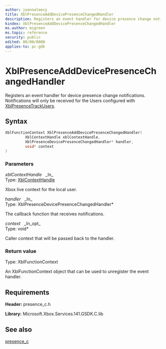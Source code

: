 ```yaml
---
author: joannaleecy
title: XblPresenceAddDevicePresenceChangedHandler
description: Registers an event handler for device presence change notifications. Notifications will only be received for the Users configured with [XblPresenceTrackUsers](xblpresencetrackusers.md).
kindex: XblPresenceAddDevicePresenceChangedHandler
ms.author: migreen
ms.topic: reference
security: public
edited: 00/00/0000
applies-to: pc-gdk
---
```


# XblPresenceAddDevicePresenceChangedHandler  

Registers an event handler for device presence change notifications. Notifications will only be received for the Users configured with [XblPresenceTrackUsers](xblpresencetrackusers.md).  

## Syntax  
  
```cpp
XblFunctionContext XblPresenceAddDevicePresenceChangedHandler(  
         XblContextHandle xblContextHandle,  
         XblPresenceDevicePresenceChangedHandler* handler,  
         void* context  
)  
```  
  
### Parameters  
  
*xblContextHandle* &nbsp;&nbsp;\_In\_  
Type: [XblContextHandle](../../types_c/handles/xblcontexthandle.md)  
  
Xbox live context for the local user.  
  
*handler* &nbsp;&nbsp;\_In\_  
Type: XblPresenceDevicePresenceChangedHandler*  
  
The callback function that receives notifications.  
  
*context* &nbsp;&nbsp;\_In\_opt\_  
Type: void*  
  
Caller context that will be passed back to the handler.  
  
  
### Return value  
Type: XblFunctionContext
  
An XblFunctionContext object that can be used to unregister the event handler.
  
## Requirements  
  
**Header:** presence_c.h
  
**Library:** Microsoft.Xbox.Services.141.GSDK.C.lib
  
## See also  
[presence_c](../presence_c_members.md)  
  
  